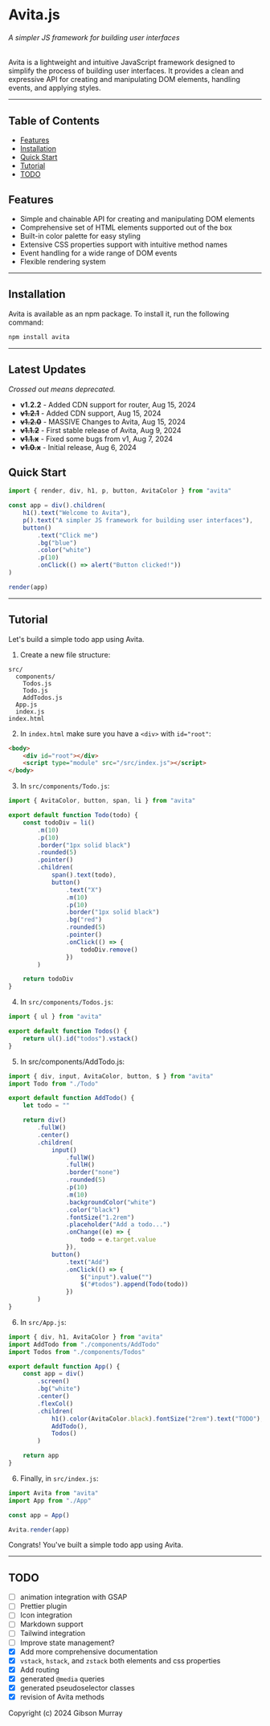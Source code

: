 # Avita.js

###### A simpler JS framework for building user interfaces

Avita is a lightweight and intuitive JavaScript framework designed to simplify the process of building user interfaces. It provides a clean and expressive API for creating and manipulating DOM elements, handling events, and applying styles.

---

## Table of Contents

-   [Features](#features)
-   [Installation](#installation)
-   [Quick Start](#quick-start)
-   [Tutorial](#tutorial)
-   [TODO](#todo)

## Features

-   Simple and chainable API for creating and manipulating DOM elements
-   Comprehensive set of HTML elements supported out of the box
-   Built-in color palette for easy styling
-   Extensive CSS properties support with intuitive method names
-   Event handling for a wide range of DOM events
-   Flexible rendering system

---

## Installation

Avita is available as an npm package. To install it, run the following command:

```bash
npm install avita
```

---

## Latest Updates
_Crossed out means deprecated._

-   **v1.2.2** - Added CDN support for router, Aug 15, 2024
-   ~~**v1.2.1**~~ - Added CDN support, Aug 15, 2024
-   ~~**v1.2.0**~~ - MASSIVE Changes to Avita, Aug 15, 2024
-   ~~**v1.1.2**~~ - First stable release of Avita, Aug 9, 2024
-   ~~**v1.1.x**~~ - Fixed some bugs from v1, Aug 7, 2024
-   ~~**v1.0.x**~~ - Initial release, Aug 6, 2024

## Quick Start

```javascript
import { render, div, h1, p, button, AvitaColor } from "avita"

const app = div().children(
    h1().text("Welcome to Avita"),
    p().text("A simpler JS framework for building user interfaces"),
    button()
        .text("Click me")
        .bg("blue")
        .color("white")
        .p(10)
        .onClick(() => alert("Button clicked!"))
)

render(app)
```

---

## Tutorial

Let's build a simple todo app using Avita.

1. Create a new file structure:

```
src/
  components/
    Todos.js
    Todo.js
    AddTodos.js
  App.js
  index.js
index.html
```

2. In `index.html` make sure you have a `<div>` with `id="root"`:

```html
<body>
    <div id="root"></div>
    <script type="module" src="/src/index.js"></script>
</body>
```

3. In `src/components/Todo.js`:

```javascript
import { AvitaColor, button, span, li } from "avita"

export default function Todo(todo) {
    const todoDiv = li()
        .m(10)
        .p(10)
        .border("1px solid black")
        .rounded(5)
        .pointer()
        .children(
            span().text(todo),
            button()
                .text("X")
                .m(10)
                .p(10)
                .border("1px solid black")
                .bg("red")
                .rounded(5)
                .pointer()
                .onClick(() => {
                    todoDiv.remove()
                })
        )

    return todoDiv
}
```

4. In `src/components/Todos.js`:

```javascript
import { ul } from "avita"

export default function Todos() {
    return ul().id("todos").vstack()
}
```

5. In src/components/AddTodo.js:

```javascript
import { div, input, AvitaColor, button, $ } from "avita"
import Todo from "./Todo"

export default function AddTodo() {
    let todo = ""

    return div()
        .fullW()
        .center()
        .children(
            input()
                .fullW()
                .fullH()
                .border("none")
                .rounded(5)
                .p(10)
                .m(10)
                .backgroundColor("white")
                .color("black")
                .fontSize("1.2rem")
                .placeholder("Add a todo...")
                .onChange((e) => {
                    todo = e.target.value
                }),
            button()
                .text("Add")
                .onClick(() => {
                    $("input").value("")
                    $("#todos").append(Todo(todo))
                })
        )
}
```

6. In `src/App.js`:

```javascript
import { div, h1, AvitaColor } from "avita"
import AddTodo from "./components/AddTodo"
import Todos from "./components/Todos"

export default function App() {
    const app = div()
        .screen()
        .bg("white")
        .center()
        .flexCol()
        .children(
            h1().color(AvitaColor.black).fontSize("2rem").text("TODO"),
            AddTodo(),
            Todos()
        )

    return app
}
```

6. Finally, in `src/index.js`:

```javascript
import Avita from "avita"
import App from "./App"

const app = App()

Avita.render(app)
```

Congrats! You've built a simple todo app using Avita.

---

## TODO

-   [ ] animation integration with GSAP
-   [ ] Prettier plugin
-   [ ] Icon integration
-   [ ] Markdown support
-   [ ] Tailwind integration
-   [ ] Improve state management?
-   [x] Add more comprehensive documentation
-   [x] `vstack`, `hstack`, and `zstack` both elements and css properties
-   [x] Add routing
-   [x] generated `@media` queries
-   [x] generated pseudoselector classes
-   [x] revision of Avita methods

Copyright (c) 2024 Gibson Murray
